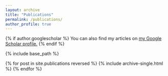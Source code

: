 ```yaml
---
layout: archive
title: "Publications"
permalink: /publications/
author_profile: true
---
```


{% if author.googlescholar %}
  You can also find my articles on <u><a href="{{author.googlescholar}}">my Google Scholar profile</a>.</u>
{% endif %}

{% include base_path %}

{% for post in site.publications reversed %}
  {% include archive-single.html %}
{% endfor %}

<!-- 
<h2>Publications</h2>
{% for post in site.publications reversed %}
  {% if post.pubtype == 'publications' %}
      {% include archive-single.html %}
  {% endif %}
{% endfor %}

<h2>Datasets</h2>
{% for post in site.publications reversed %}
  {% if post.pubtype == 'datasets' %}
      {% include archive-single.html %}
  {% endif %}
{% endfor %} -->